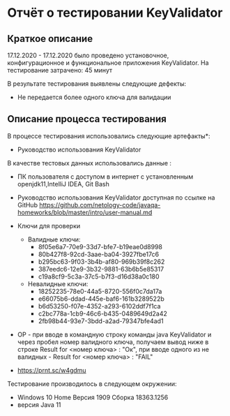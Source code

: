 # Отчёт о тестировании KeyValidator
## Краткое описание
17.12.2020 - 17.12.2020 было проведено установочное, конфигурационное и функциональное приложения KeyValidator.
На тестирование затрачено: 45 минут

В результате тестирования выявлены следующие дефекты:

 * Не передается более одного ключа для валидации
 

## Описание процесса тестирования

В процессе тестирования использовались следующие артефакты*:

* Руководство использования KeyValidator 

В качестве тестовых данных использовались данные : 

* ПК пользователя c доступом в интернет c установленным openjdk11,IntelliJ IDEA, Git Bash
* Руководство использования KeyValidator доступная по ссылке на GitHub https://github.com/netology-code/javaqa-homeworks/blob/master/intro/user-manual.md
* Ключи для проверки
  * Валидные ключи:
     * 8f05e6a7-70e9-33d7-bfe7-b19eae0d8998
     * 80b427f8-92cd-3aae-ba04-3927fbe17c6
     * b295bc63-9f03-3b4b-af80-969b39f8c262
     * 387eedc6-12e9-3b32-9881-63b6b5e85317
     * c19a8cf9-5c3a-37c5-b7f3-d16d38a0c180
   * Невалидные ключи:
     * 18252235-78e0-44a5-8720-556f0c7da17a
     * e66075b6-ddad-445e-baf6-161b3289522b
     * b6d53250-f07e-4352-a293-6102ddf7f1ca
     * c2bc778a-1cb9-46c6-b435-0489649d2a42
     * 2fb98b44-93e7-3bdd-a2ad-79347bfe4ad1

* OP - при вводе в командную строку команды java KeyValidator и через пробел номер валидного ключа, получаем вывод ниже в строке Result for <номер ключа> : "Ок", при вводе одного из не валидных - Result for <номер ключа> : "FAIL"

* https://prnt.sc/w4gdmu





Тестирование производилось в следующем окружении:

* Windows 10 Home Версия 1909 Сборка 18363.1256
* версия Java 11


